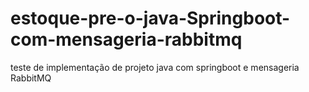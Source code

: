 # estoque-pre-o-java-Springboot-com-mensageria-rabbitmq
teste de implementação de projeto java com springboot e mensageria RabbitMQ
